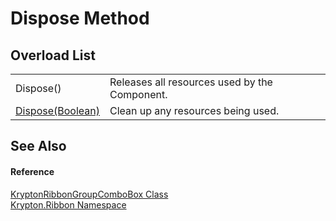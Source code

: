 # Dispose Method


## Overload List
<table>
<tr>
<td>Dispose()</td>
<td>Releases all resources used by the Component.</td></tr>
<tr>
<td><a href="b21385c7-2be0-a197-33b3-8234a3a13ad4.md">Dispose(Boolean)</a></td>
<td>Clean up any resources being used.</td></tr>
</table>

## See Also


#### Reference
<a href="e96bb369-1b1e-d331-dbf1-79608ed1a03f.md">KryptonRibbonGroupComboBox Class</a>  
<a href="1e9bc734-cff9-e9b8-f013-94cdac669794.md">Krypton.Ribbon Namespace</a>  
